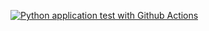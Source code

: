 [![Python application test with Github Actions](https://github.com/zyrcster/pytest-tips-tricks/actions/workflows/testing-ci.yml/badge.svg)](https://github.com/zyrcster/pytest-tips-tricks/actions/workflows/testing-ci.yml)
